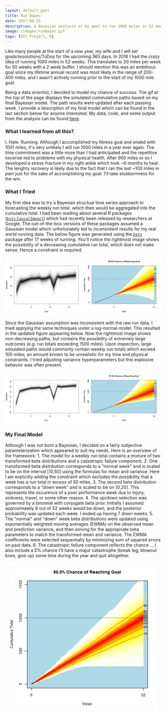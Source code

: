 ```yaml
---
layout: default_post
title: Run Bayes
date: 2017-08-25
description: A Bayesian analysis of my goal to run 1000 miles in 52 weeks.
image: /images/runBayes.gif
tags: [DIY Project, R]
---
```


Like many people at the start of a new year, my wife and I will set goals/resolutions/ToDos for the upcoming 365 days. In 2016 I had the crazy idea of running 1000 miles in 52 weeks. This translates to 20 miles per week for 50 weeks with a 2 week buffer. I should mention this was an ambitious goal since my lifetime annual record was most likely in the range of 200-400 miles, and I wasn't actively running prior to the start of my 1000 mile goal. 

Being a data scientist, I decided to model my chance of success. The gif at the top of the page displays the simulated cummulative paths based on my final Bayesian model. The path results were updated after each passing week. I provide a description of my final model  which can be found in the last section below for anyone interested. My data, code, and some output from the analysis can be found <a href="https://github.com/ChrisDienes/runBayes" target="_blank">here</a>. 

<h3>What I learned from all this?</h3> 
I. Hate. Running. Although I accomplished my fitness goal and ended with 1001 miles, it's very unlikely I will run 1000 miles in a year ever again. The time commitment was a little more than I had anticipated and the repetitive excerise led to problems with my physical health. After 900 miles or so I developed a stress fracture in my right ankle which took ~6 months to heal. The lenghty recovery is likely due to the fact that I ran the last ~100 miles in pain just for the sake of accomplishing my goal. I'll take stubbornness for the win.    

<h3>What I Tried</h3> 
My first idea was to try a Bayesian structual time series approach to forecasting the weekly run total, which then would be aggregated into the cumulative total. I had been reading about several R packages (<a href="https://cran.r-project.org/web/packages/bsts/bsts.pdf" target="_blank"><code>bsts</code></a>,<a href="https://cran.r-project.org/web/packages/CausalImpact/CausalImpact.pdf" target="_blank"><code>CausalImpact</code></a>) which had recently been released by researchers at Google. The out-of-the-box versions of these packages assumed a Gaussian model which unfortunately led to inconsistent results for my real world running data. The below figure was generated using the <a href="https://cran.r-project.org/web/packages/bsts/bsts.pdf" target="_blank"><code>bsts</code></a> package after 17 weeks of running. You'll notice the rightmost image shows the possibility of a decreasing cumulative run total, which does not make sense. Hence a constraint is required.    
<p align="center">
  <img src="https://github.com/ChrisDienes/runBayes/blob/master/bsts_attempt_1.png?raw=true " alt="bsts_attempt_1.png"/>
</p>
Since the Gaussian assumption was inconsistent with the raw run data, I tried applying the same techniques under a log-normal model. This resulted in the updated figure appearing below. Now the rightmost image shows non-decreasing paths, but contains the possibility of extremely large outcomes (e.g. run totals exceeding 1500 miles). Upon inspection, large simulated paths would commonly contain weekly run totals which exceed 100 miles; an amount known to be unrealistic for my time and physical constraints. I tried adjusting variance hyperparameters but this explosive behavior was often present.       
<p align="center">
  <img src="https://github.com/ChrisDienes/runBayes/blob/master/bsts_attempt_2.png?raw=true " alt="bsts_attempt_2.png"/>
</p> 

<h3>My Final Model</h3>
Although I was not born a Bayesian, I decided on a fairly subjective parameterization which appeared to suit my needs. Here is an overview of the framework:
1. The model for a weekly run total contains a mixture of two transformed beta distributions and a catastropic failure component.
2. One transformed beta distribution corresponds to a "normal week" and is scaled to be on the interval [10,50] using the formulas for mean and variance. Here I am explicitly adding the constraint which excludes the possibility that a week has a run total in excess of 50 miles.
3. The second beta distribution corresponds to a "down week" and is scaled to be on [0,20]. This represents the occurence of a poor performance week due to injury, sickness, travel, or some other reason.
4. The up/down selection was governed by a binomial with conjugate beta prior. Initially I assumed approximately 8 out of 52 weeks would be down, and the posterior probability was updated each week. I ended up having 7 down weeks.
5. The "normal" and "down" week beta distributions were updated using exponentially weighted moving averages (EWMA) on the observed mean and prediction variance, and then solving for the appropriate beta parameters to match the transformed mean and variance. The EWMA coefficients were selected sequentially by minimizing sum of squared errors on past data.    
6. The catastropic failure component reflects the chance ....I also include a 5% chance I'll have a major catastrophe (break leg, blowout knee, give up)  some time during the year and quit altogether.

<p align="center">
  <img src="https://github.com/ChrisDienes/runBayes/blob/master/runBayes.gif?raw=true" alt="runBayes.gif" />
</p>
